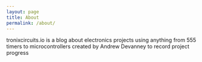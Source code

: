 ```yaml
---
layout: page
title: About
permalink: /about/
---
```


tronixcircuits.io is a blog about electronics projects using
anything from 555 timers to microcontrollers
created by Andrew Devanney to record project progress

